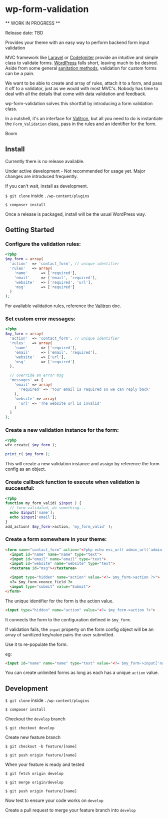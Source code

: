 # wp-form-validation

** WORK IN PROGRESS **

Release date: TBD

Provides your theme with an easy way to perform backend form input validation

MVC framework like [Laravel](https://laravel.com/) or [CodeIgniter](https://codeigniter.com/) provide an intuitive and simple class to validate forms. [WordPress](https://wordpress.org/) falls short, leaving much to be desired. Aside from some general [sanitation methods](https://codex.wordpress.org/Data_Validation), validation for custom forms can be a pain.

We want to be able to create and array of rules, attach it to a form, and pass it off to a validator, just as we would with most MVC's. Nobody has time to deal with all the details that come with data validation and feedback.

wp-form-validation solves this shortfall by introducing a form validation class.

In a nutshell, it's an interface for [Valitron](https://github.com/vlucas/valitron), but all you need to do is instantiate the `Form_Validation` class, pass in the rules and an identifier for the form.

Boom


## Install

Currently there is no release available.

Under active development - Not recommended for usage yet. Major changes are introduced frequently.

If you can't wait, install as development.

`$ git clone` inside `./wp-content/plugins`

`$ composer install`

Once a release is packaged, install will be the usual WordPress way.

## Getting Started


### Configure the validation rules:

```php
<?php
$my_form = array(
  'action'  => 'contact_form', // unique identifier
  'rules'   => array(
    'name'      => ['required'],
    'email'     => ['email', 'required'],
    'website'   => ['required', 'url'],
    'msg'       => ['required']
  )
);
```

For available validation rules, reference the [Valitron](https://github.com/vlucas/valitron) doc.

### Set custom error messages:

```php
<?php
$my_form = array(
  'action'  => 'contact_form', // unique identifier
  'rules'   => array(
    'name'      => ['required'],
    'email'     => ['email', 'required'],
    'website'   => ['url'],
    'msg'       => ['required']
  ),

  // override an error msg
  'messages' => [
    'email' => array(
      'required' => 'Your email is required so we can reply back'
    ),
    'website' => array(
      'url' => 'The website url is invalid'
    )
  ]  
);
```

### Create a new validation instance for the form:

```php
<?php
wfv_create( $my_form );

print_r( $my_form );
```
This will create a new validation instance and assign by reference the form config as an object.


### Create callback function to execute when validation is successful:

```php
<?php
function my_form_valid( $input ) {
  // form validated, do something...
  echo $input['name'];
  echo $input['email'];
}
add_action( $my_form->action, 'my_form_valid' );
```

### Create a form somewhere in your theme:
```html
<form name="contact_form" action="<?php echo esc_url( admin_url('admin-post.php') ); ?>" method="post">
  <input id="name" name="name" type="text">
  <input id="email" name="email" type="text">
  <input id="website" name="website" type="text">
  <textarea id="msg"></textarea>

  <input type="hidden" name="action" value="<?= $my_form->action ?>">
  <?= $my_form->nonce_field ?>
  <input type="submit" value="Submit">
</form>
```

The unique identifier for the form is the action value.
```html
<input type="hidden" name="action" value="<?= $my_form->action ?>">
```
It connects the form to the configuration defined in `$my_form`.

If validation fails, the `input` property on the form config object will be an array of sanitized key/value pairs the user submitted.

Use it to re-populate the form.

eg:
```html
<input id="name" name="name" type="text" value="<?= $my_form->input['name']; ?>">
```

You can create unlimited forms as long as each has a unique `action` value.


## Development

`$ git clone` inside `./wp-content/plugins`

`$ composer install`

Checkout the `develop` branch

`$ git checkout develop`

Create new feature branch

`$ git checkout -b feature/[name]`

`$ git push origin feature/[name]`

When your feature is ready and tested

`$ git fetch origin develop`

`$ git merge origin/develop`

`$ git push origin feature/[name]`

Now test to ensure your code works on `develop`

Create a pull request to merge your feature branch into `develop`

